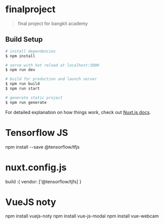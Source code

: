 # finalproject

> final project for bangkit academy

## Build Setup

```bash
# install dependencies
$ npm install

# serve with hot reload at localhost:3000
$ npm run dev

# build for production and launch server
$ npm run build
$ npm run start

# generate static project
$ npm run generate
```

For detailed explanation on how things work, check out [Nuxt.js docs](https://nuxtjs.org).

# Tensorflow JS

npm install --save @tensorflow/tfjs

# nuxt.config.js

build :{
vendor: ['@tensorflow/tjfs]
}

# VueJS noty

npm install vuejs-noty
npm install vue-js-modal
npm install vue-webcam
